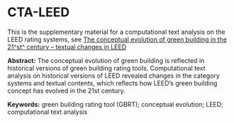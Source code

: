 # CTA-LEED

This is the supplementary material for a computational text analysis on the LEED rating systems, see [The conceptual evolution of green building in the 21^st^ century – textual changes in LEED](https://dong2000.xyz)

**Abstract:** The conceptual evolution of green building is reflected in historical versions of green building rating tools. Computational text analysis on historical versions of LEED revealed changes in the category systems and textual contents, which reflects how LEED’s green building concept has evolved in the 21st century.

**Keywords:** green building rating tool (GBRT); conceptual evolution; LEED; computational text analysis
